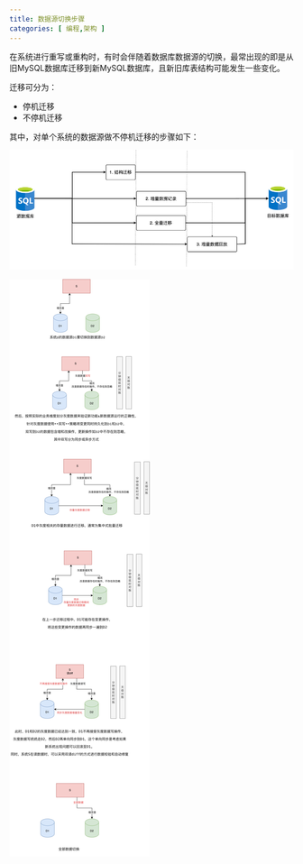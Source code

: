 ```yaml
---
title: 数据源切换步骤
categories: [ 编程,架构 ]
---
```


在系统进行重写或重构时，有时会伴随着数据库数据源的切换，最常出现的即是从旧MySQL数据库迁移到新MySQL数据库，且新旧库表结构可能发生一些变化。


迁移可分为：
- 停机迁移
- 不停机迁移


其中，对单个系统的数据源做不停机迁移的步骤如下：

![](/assets/2024/04/07/img.png)

![datasource_migration.jpg](/assets/2024/04/07/datasource_migration.jpg)





